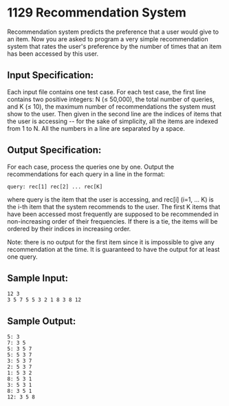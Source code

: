 # 1129 Recommendation System
Recommendation system predicts the preference that a user would give to an item. Now you are asked to program a very simple recommendation system that rates the user's preference by the number of times that an item has been accessed by this user.

## Input Specification:
Each input file contains one test case. For each test case, the first line contains two positive integers: N (≤ 50,000), the total number of queries, and K (≤ 10), the maximum number of recommendations the system must show to the user. Then given in the second line are the indices of items that the user is accessing -- for the sake of simplicity, all the items are indexed from 1 to N. All the numbers in a line are separated by a space.

## Output Specification:
For each case, process the queries one by one. Output the recommendations for each query in a line in the format:

    query: rec[1] rec[2] ... rec[K]

where query is the item that the user is accessing, and rec[i] (i=1, ... K) is the i-th item that the system recommends to the user. The first K items that have been accessed most frequently are supposed to be recommended in non-increasing order of their frequencies. If there is a tie, the items will be ordered by their indices in increasing order.

Note: there is no output for the first item since it is impossible to give any recommendation at the time. It is guaranteed to have the output for at least one query.

## Sample Input:
    12 3
    3 5 7 5 5 3 2 1 8 3 8 12

## Sample Output:
    5: 3
    7: 3 5
    5: 3 5 7
    5: 5 3 7
    3: 5 3 7
    2: 5 3 7
    1: 5 3 2
    8: 5 3 1
    3: 5 3 1
    8: 3 5 1
    12: 3 5 8
